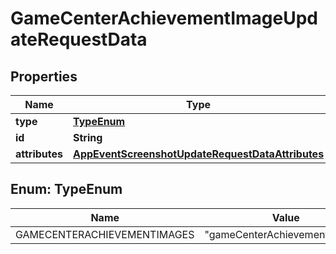 

# GameCenterAchievementImageUpdateRequestData


## Properties

| Name | Type | Description | Notes |
|------------ | ------------- | ------------- | -------------|
|**type** | [**TypeEnum**](#TypeEnum) |  |  |
|**id** | **String** |  |  |
|**attributes** | [**AppEventScreenshotUpdateRequestDataAttributes**](AppEventScreenshotUpdateRequestDataAttributes.md) |  |  [optional] |



## Enum: TypeEnum

| Name | Value |
|---- | -----|
| GAMECENTERACHIEVEMENTIMAGES | &quot;gameCenterAchievementImages&quot; |



